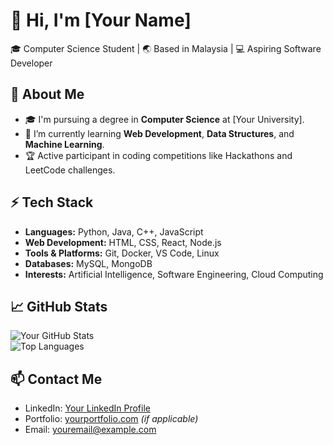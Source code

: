 # 👋 Hi, I'm [Your Name]  
🎓 Computer Science Student | 🌏 Based in Malaysia | 💻 Aspiring Software Developer  

## 🚀 About Me
- 🎓 I'm pursuing a degree in **Computer Science** at [Your University].
- 🌱 I’m currently learning **Web Development**, **Data Structures**, and **Machine Learning**.
- 🏆 Active participant in coding competitions like Hackathons and LeetCode challenges.

## ⚡ Tech Stack
- **Languages:** Python, Java, C++, JavaScript
- **Web Development:** HTML, CSS, React, Node.js
- **Tools & Platforms:** Git, Docker, VS Code, Linux
- **Databases:** MySQL, MongoDB
- **Interests:** Artificial Intelligence, Software Engineering, Cloud Computing  

## 📈 GitHub Stats
![Your GitHub Stats](https://github-readme-stats.vercel.app/api?username=yourusername&show_icons=true&theme=radical)  
![Top Languages](https://github-readme-stats.vercel.app/api/top-langs/?username=yourusername&layout=compact&theme=radical)

## 📫 Contact Me
- LinkedIn: [Your LinkedIn Profile](https://linkedin.com/in/yourprofile)
- Portfolio: [yourportfolio.com](https://yourportfolio.com) *(if applicable)*  
- Email: [youremail@example.com](mailto:youremail@example.com)
